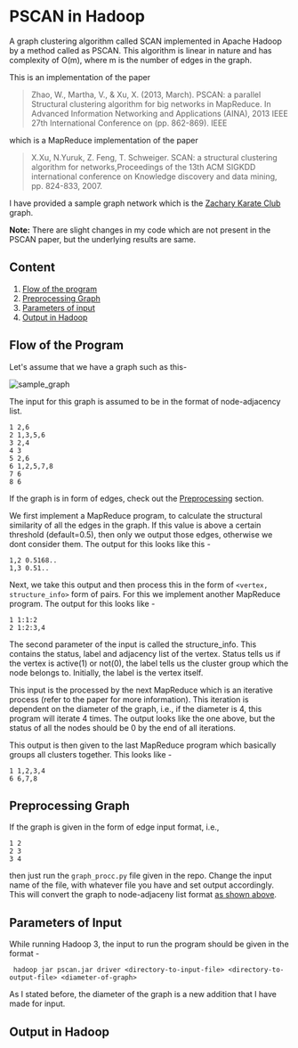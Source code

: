 # PSCAN in Hadoop
A graph clustering algorithm called SCAN implemented in Apache Hadoop by a method called as PSCAN. This algorithm is linear in nature and has complexity of O(m), where m is the number of edges in the graph. <br />

This is an implementation of the paper <br />
> Zhao, W., Martha, V., & Xu, X. (2013, March). PSCAN: a parallel Structural clustering algorithm for big networks in MapReduce. In Advanced Information Networking and Applications (AINA), 2013 IEEE 27th International Conference on (pp. 862-869). IEEE <br />

which is a MapReduce implementation of the paper <br />

> X.Xu, N.Yuruk, Z. Feng, T. Schweiger. SCAN: a structural clustering algorithm for networks,Proceedings of the 13th ACM SIGKDD international conference on Knowledge discovery and data mining, pp. 824-833, 2007. <br />

I have provided a sample graph network which is the [Zachary Karate Club](http://konect.cc/networks/ucidata-zachary/) graph.

**Note:** There are slight changes in my code which are not present in the PSCAN paper, but the underlying results are same.

## Content
1. [Flow of the program](#flow-of-the-program)
2. [Preprocessing Graph](#preprocessing-graph)
3. [Parameters of input](#parameters-of-input)
4. [Output in Hadoop](#output-in-hadoop)

## Flow of the Program
Let's assume that we have a graph such as this-

![sample_graph](https://user-images.githubusercontent.com/59285634/118945196-dd96f400-b972-11eb-8d42-d90331006848.png)

The input for this graph is assumed to be in the format of node-adjacency list.
``` 
1 2,6
2 1,3,5,6
3 2,4
4 3
5 2,6
6 1,2,5,7,8
7 6
8 6
```

If the graph is in form of edges, check out the [Preprocessing](#preprocessing-graph) section. 

We first implement a MapReduce program, to calculate the structural similarity of all the edges in the graph. If this value is above a certain threshold (default=0.5), then only we output those edges, otherwise we dont consider them. The output for this looks like this -

```
1,2 0.5168..
1,3 0.51.. 
```

Next, we take this output and then process this in the form of ``<vertex, structure_info>`` form of pairs. For this we implement another MapReduce program. The output for this looks like -

```
1 1:1:2
2 1:2:3,4
```

The second parameter of the input is called the structure_info. This contains the status, label and adjacency list of the vertex. Status tells us if the vertex is active(1) or not(0), the label tells us the cluster group which the node belongs to. Initially, the label is the vertex itself.

This input is the processed by the next MapReduce which is an iterative process (refer to the paper for more information). This iteration is dependent on the diameter of the graph, i.e., if the diameter is 4, this program will iterate 4 times. The output looks like the one above, but the status of all the nodes should be 0 by the end of all iterations.

This output is then given to the last MapReduce program which basically groups all clusters together. This looks like -

```
1 1,2,3,4
6 6,7,8
```

## Preprocessing Graph
If the graph is given in the form of edge input format, i.e.,

```
1 2
2 3
3 4
```

then just run the ``graph_procc.py`` file given in the repo. Change the input name of the file, with whatever file you have and set output accordingly. This will convert the graph to node-adjaceny list format [as shown above](#flow-of-the-program).

## Parameters of Input

While running Hadoop 3, the input to run the program should be given in the format - 

`` hadoop jar pscan.jar driver <directory-to-input-file> <directory-to-output-file> <diameter-of-graph>``

As I stated before, the diameter of the graph is a new addition that I have made for input.

## Output in Hadoop
